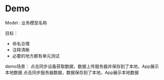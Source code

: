 # Demo

Model : 业务模型名称 


目标：
* 命名合理
* 注释清晰
* 必要的地方都有单元测试

demo场景：
点击同步设备获取数据，数据上传服务器并保存到了本地，App展示本地数据
点击同步服务器数据，数据保存到了本地，App展示本地数据
